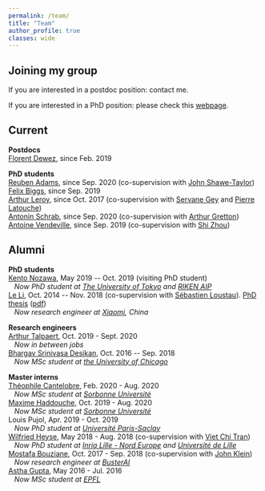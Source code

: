 ```yaml
---
permalink: /team/
title: "Team"
author_profile: true
classes: wide
---
```


## Joining my group

If you are interested in a postdoc position: contact me.

If you are interested in a PhD position: please check this [webpage](https://www.ucl.ac.uk/ai-centre/study).

## Current

**Postdocs**   
[Florent Dewez](https://scholar.google.fr/citations?user=5YzcyIAAAAAJ&hl=fr&oi=ao), since Feb. 2019

**PhD students**   
[Reuben Adams](https://www.linkedin.com/in/reuben-adams-10031b180/?originalSubdomain=nl), since Sep. 2020 (co-supervision with [John Shawe-Taylor](http://www0.cs.ucl.ac.uk/staff/J.Shawe-Taylor/))   
[Felix Biggs](https://www.felixbiggs.com), since Sep. 2019   
[Arthur Leroy](https://arthur-leroy.netlify.app), since Oct. 2017 (co-supervision with [Servane Gey](http://helios.mi.parisdescartes.fr/~gey/) and [Pierre Latouche](http://helios.mi.parisdescartes.fr/~platouch/))       
[Antonin Schrab](), since Sep. 2020 (co-supervision with [Arthur Gretton](http://www.gatsby.ucl.ac.uk/~gretton/))     
[Antoine Vendeville](https://antoinevendeville.github.io/), since Sep. 2019 (co-supervision with [Shi Zhou](https://wp.cs.ucl.ac.uk/shizhou/))   

<!-- **Research engineers**     -->
   

<!-- **Master interns**      --> 
  


## Alumni

<!-- **Postdocs** -->

**PhD students**       
[Kento Nozawa](https://nzw0301.github.io), May 2019 -- Oct. 2019 (visiting PhD student)      
&nbsp;&nbsp;&nbsp;*Now PhD student at [The University of Tokyo](https://www.u-tokyo.ac.jp/en/) and [RIKEN AIP](https://www.u-tokyo.ac.jp/en/)*       
[Le Li](https://www.researchgate.net/scientific-contributions/2108172811_Le_Li), Oct. 2014 -- Nov. 2018 (co-supervision with [Sébastien Loustau](https://www.linkedin.com/in/sébastien-loustau-b57b4555/)). [PhD thesis](https://tel.archives-ouvertes.fr/tel-01970795/) ([pdf](https://tel.archives-ouvertes.fr/tel-01970795/document))            
&nbsp;&nbsp;&nbsp;*Now research engineer at [Xiaomi](https://www.mi.com/global/about), China* 

**Research engineers**     
[Arthur Talpaert](https://www.linkedin.com/in/arthur-talpaert-04b446a5/), Oct. 2019 - Sept. 2020      
&nbsp;&nbsp;&nbsp;*Now in between jobs*		   
[Bhargav Srinivasa Desikan](https://github.com/bhargavvader/), Oct. 2016 -- Sep. 2018      
&nbsp;&nbsp;&nbsp;*Now MSc student at [the University of Chicago](https://www.uchicago.edu)*

**Master interns**         
[Théophile Cantelobre](https://theophilec.github.io), Feb. 2020 - Aug. 2020       
&nbsp;&nbsp;&nbsp;*Now MSc student at [Sorbonne Université](https://www.sorbonne-universite.fr)*		 		
[Maxime Haddouche](https://maximehaddouche.github.io), Oct. 2019 - Aug. 2020     
&nbsp;&nbsp;&nbsp;*Now MSc student at [Sorbonne Université](https://www.sorbonne-universite.fr)*					
Louis Pujol, Apr. 2019 - Oct. 2019    
&nbsp;&nbsp;&nbsp;*Now PhD student at [Université Paris-Saclay](https://www.universite-paris-saclay.fr)*		     
[Wilfried Heyse](https://www.linkedin.com/in/wilfried-heyse-711008151/), May 2018 - Aug. 2018 (co-supervision with [Viet Chi Tran](https://perso.math.u-pem.fr/tran.viet-chi/))     
&nbsp;&nbsp;&nbsp;*Now PhD student at [Inria Lille - Nord Europe](https://www.inria.fr/fr/centre-inria-lille-nord-europe) and [Université de Lille](https://www.univ-lille.fr)*     
[Mostafa Bouziane](https://www.linkedin.com/in/mostafa-b-49732b11b/), Oct. 2017 - Sep. 2018 (co-supervision with [John Klein](https://john-klein.github.io))     
&nbsp;&nbsp;&nbsp;*Now research engineer at [BusterAI](https://buster.ai)*   
[Astha Gupta](https://www.linkedin.com/in/astha736/), May 2016 - Jul. 2016    
&nbsp;&nbsp;&nbsp;*Now MSc student at [EPFL](https://www.epfl.ch/fr/)*    
